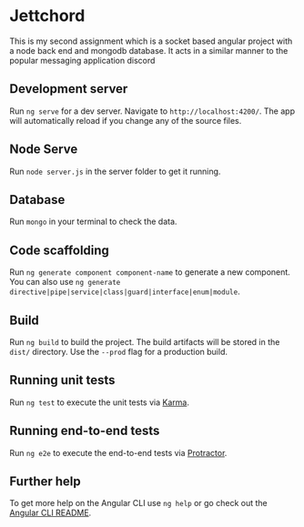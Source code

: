 # Jettchord

This is my second assignment which is a socket based angular project with a node back end and mongodb database.
It acts in a similar manner to the popular messaging application discord

## Development server

Run `ng serve` for a dev server. Navigate to `http://localhost:4200/`. The app will automatically reload if you change any of the source files.

## Node Serve

Run `node server.js` in the server folder to get it running.

## Database

Run `mongo` in your terminal to check the data.


## Code scaffolding

Run `ng generate component component-name` to generate a new component. You can also use `ng generate directive|pipe|service|class|guard|interface|enum|module`.

## Build

Run `ng build` to build the project. The build artifacts will be stored in the `dist/` directory. Use the `--prod` flag for a production build.

## Running unit tests

Run `ng test` to execute the unit tests via [Karma](https://karma-runner.github.io).

## Running end-to-end tests

Run `ng e2e` to execute the end-to-end tests via [Protractor](http://www.protractortest.org/).

## Further help

To get more help on the Angular CLI use `ng help` or go check out the [Angular CLI README](https://github.com/angular/angular-cli/blob/master/README.md).
